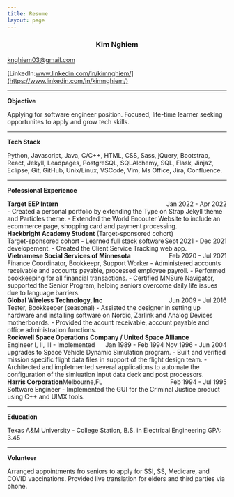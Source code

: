 ```yaml
---
title: Resume
layout: page
---
```


<h3 align="center">Kim Nghiem</h3>

<knghiem03@gmail.com>

[LinkedIn:www.linkedin.com/in/kimnghiem/](https://www.linkedin.com/in/kimnghiem/)

***
**Objective**

Applying for software engineer position. Focused, life-time learner seeking opportunites to apply and grow tech skills. 

***

**Tech Stack**

 Python, Javascript, Java, C/C++, HTML, CSS, Sass, jQuery, Bootstrap, React, Jekyll, Leadpages, PostgreSQL, SQLAlchemy, SQL, Flask, Jinja2, Eclipse, Git, GitHub, Unix/Linux, VSCode, Vim, Ms Office, Jira, Confluence.

***

**Pofessional Experience**

<div>
<b>Target EEP Intern</b>
<div style="float:right">Jan 2022 - Apr 2022</div>
</div>
- Created a personal portfolio by extending the Type on Strap Jekyll theme and Particles theme.
- Extended the World Encouter Website to include an ecommerce page, shopping card and payment processing. 

<div>
<b>Hackbright Academy Student</b> (Target-sponsored cohort)
<div style="float:right">Sept 2021 -  Dec 2021</div>
</div>
Target-sponsored cohort
- Learned full stack software developement. 
- Created the Client Service Tracking web app.

<div>
<b>Vietnamese Social Services of Minnesota</b>
<div style="float:right"> Feb 2020 - Jul 2021</div>
</div>
Finance Coordinator, Bookkeepr, Support Worker
- Administered accounts receivable and accounts payable, processed employee payroll.
- Performed bookkeeping for all financial transactions.
- Certified MNSure Navigator, supported the Senior Program, helping seniors overcome daily life issues due to language barriers.

<div>
<b>Global Wireless Technology, Inc</b> 
<div style="float:right"> Jun 2009 - Jul 2016</div>
</div>
Tester, Bookkeeper (seasonal)
- Assisted the designer in setting up hardware and installing software on Nordic, Zarlink and Analog Devices motherboards.
- Provided the acount receivable, account payable and office administration functions.

<div>
<b>Rockwell Space Operations Company / United Space Alliance</b> 
<div style="float:right"> Jan 1989 - Feb 1994 Nov 1996 - Jun 2004</div>
</div>
Engineer I, II, III
- Implemented upgrades to Space Vehicle Dynamic Simulation program.
- Built and verified mission specific flight data files in support of the flight design team.
- Architected and impletmented several applications to automate the configuration of the simluation input data deck and post processors.

<div>
<b>Harris Corporation</b>Melbourne,FL 
<div style="float:right"> Feb 1994 - Jul 1995</div>
</div>
Software Engineer
- Implemented the GUI for the Criminal Justice product using C++ and UIMX tools.

***

**Education**

Texas A&M University - College Station, B.S. in Electrical Engineering GPA: 3.45

***

**Volunteer**

Arranged appointments fro seniors to apply for SSI, SS, Medicare, and COVID vaccinations. Provided live translation for elders and third parties via phone.




